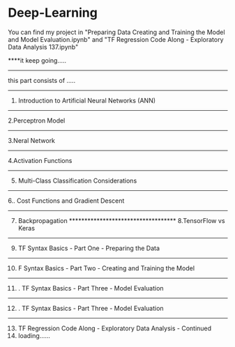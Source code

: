 # Deep-Learning
You can find my project in "Preparing Data Creating and Training the Model and Model Evaluation.ipynb" and "TF Regression Code Along - Exploratory Data Analysis 137.ipynb"

****it keep going.....
*************************************************
this part consists of .....
***********
1. Introduction to Artificial Neural Networks (ANN)
***************
2.Perceptron Model
**************
3.Neral Network
************
4.Activation Functions
***************
5. Multi-Class Classification Considerations
*******************
6.. Cost Functions and Gradient Descent

   **********************
   7. Backpropagation
    ***********************************
   8.TensorFlow vs Keras
*******************
   9. TF Syntax Basics - Part One - Preparing the Data
***********************
   10. F Syntax Basics - Part Two - Creating and Training the Model

***********************
   11. . TF Syntax Basics - Part Three - Model Evaluation

***********************************
   12. . TF Syntax Basics - Part Three - Model Evaluation
******************************
   13.  TF Regression Code Along - Exploratory Data Analysis - Continued
   14.  loading......
